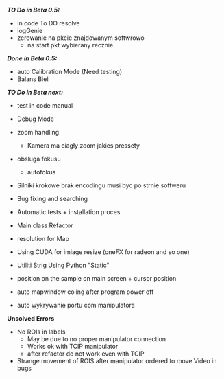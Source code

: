 ***TO Do in Beta 0.5:***

- in code To DO resolve
- logGenie
- zerowanie na pkcie znajdowanym softwrowo
   - na start pkt wybierany recznie.
  
***Done in Beta 0.5:***
- auto Calibration Mode (Need testing)
- Balans Bieli

***TO Do in Beta next:***

- test in code manual

- Debug Mode

- zoom handling
  - Kamera ma ciagły zoom jakies pressety

- obsluga fokusu
  - autofokus
  
- Silniki krokowe brak encodingu musi byc po strnie softweru

- Bug fixing and searching

- Automatic tests + installation proces

- Main class Refactor

- resolution for Map

- Using CUDA for imiage resize (oneFX for radeon and so one)

- Utiliti Strig Using Python "Static"

- position on the sample on main screen + cursor position

- auto mapwindow coling after program power off

- auto wykrywanie portu com manipulatora

**Unsolved Errors**

- No ROIs in labels
  - May be due to no proper manipulator connection
  - Works ok with TCIP manipulator
  - after refactor do not work even with TCIP
- Strange movement of ROIS after manipulator ordered to move Video in bugs
